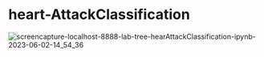 # heart-AttackClassification

![screencapture-localhost-8888-lab-tree-hearAttackClassification-ipynb-2023-06-02-14_54_36](https://github.com/mohammadjadallah/heart-AttackClassification/assets/70474875/b56bc3e0-f043-4503-8853-b46db3d8493f)
